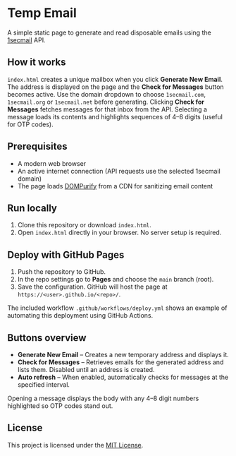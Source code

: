 # Temp Email

A simple static page to generate and read disposable emails using the [1secmail](https://www.1secmail.com/) API.

## How it works

`index.html` creates a unique mailbox when you click **Generate New Email**. The address is displayed on the page and the **Check for Messages** button becomes active. Use the domain dropdown to choose `1secmail.com`, `1secmail.org` or `1secmail.net` before generating. Clicking **Check for Messages** fetches messages for that inbox from the API. Selecting a message loads its contents and highlights sequences of 4–8 digits (useful for OTP codes).

## Prerequisites

- A modern web browser
- An active internet connection (API requests use the selected 1secmail domain)
- The page loads [DOMPurify](https://github.com/cure53/DOMPurify) from a CDN for sanitizing email content

## Run locally

1. Clone this repository or download `index.html`.
2. Open `index.html` directly in your browser. No server setup is required.

## Deploy with GitHub Pages

1. Push the repository to GitHub.
2. In the repo settings go to **Pages** and choose the `main` branch (root).
3. Save the configuration. GitHub will host the page at `https://<user>.github.io/<repo>/`.

The included workflow `.github/workflows/deploy.yml` shows an example of automating this deployment using GitHub Actions.

## Buttons overview

- **Generate New Email** – Creates a new temporary address and displays it.
- **Check for Messages** – Retrieves emails for the generated address and lists them. Disabled until an address is created.
- **Auto refresh** – When enabled, automatically checks for messages at the specified interval.

Opening a message displays the body with any 4–8 digit numbers highlighted so OTP codes stand out.

## License

This project is licensed under the [MIT License](LICENSE).
